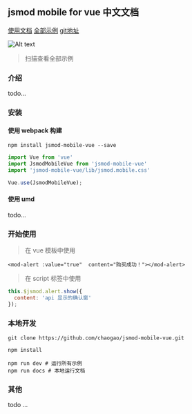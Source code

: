 ## jsmod mobile for vue 中文文档

[使用文档](http://mjsmod-vue.tedfe.com/)
[全部示例](http://mjsmod-vue.tedfe.com/dist)
[git地址](https://github.com/chaogao/jsmod-mobile-vue)


![Alt text](http://oajua4pqj.qnssl.com/o_1bf2kjjp61c175uvndm1jc95fn7.png)

> 扫描查看全部示例


### 介绍

todo...

### 安装

#### 使用 webpack 构建

``` node
npm install jsmod-mobile-vue --save

```

```javascript
import Vue from 'vue'
import JsmodMobileVue from 'jsmod-mobile-vue'
import 'jsmod-mobile-vue/lib/jsmod.mobile.css'

Vue.use(JsmodMobileVue);
```

#### 使用 umd

todo...

### 开始使用

> 在 vue 模板中使用

```
<mod-alert :value="true"  content="购买成功！"></mod-alert>
```

> 在 script 标签中使用

```javascript
this.$jsmod.alert.show({
  content: 'api 显示的确认窗'
});
```


### 本地开发

```
git clone https://github.com/chaogao/jsmod-mobile-vue.git

npm install

npm run dev # 运行所有示例
npm run docs # 本地运行文档
```

### 其他

todo ...
